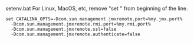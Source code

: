 setenv.bat
For Linux, MacOS, etc, remove "set " from beginning of the line.

~~~
set CATALINA_OPTS=-Dcom.sun.management.jmxremote.port=%my.jmx.port%
  -Dcom.sun.management.jmxremote.rmi.port=%my.rmi.port%
  -Dcom.sun.management.jmxremote.ssl=false
  -Dcom.sun.management.jmxremote.authenticate=false
~~~

